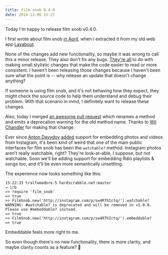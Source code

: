 ```yaml
---
title: film snob 0.4.0
date: 2014-12-06 15:27
---
```


Today I'm happy to release film snob v0.4.0.

I first wrote about film snob [in April][], when I extracted it from my old web
app [Layabout][].

[in April]: /2014/refactoring-old-code/
[Layabout]: http://layabout.tv

None of the changes add new functionality, so maybe it was wrong to call this a
minor release. They also don't fix any bugs. [They're all][] to do with making
small stylistic changes that make the code easier to read or more consistent. I
haven't been releasing those changes because I haven't been sure what the point
is -- why release an update that doesn't change anything?

[They're all]: https://github.com/maxjacobson/film_snob/compare/v0.3.13...v0.4.0

If someone is using film snob, and it's not behaving how they expect, they might
check the source code to help them understand and debug their problem. With that
scenario in mind, I definitely want to release these changes.

Also, today I merged [an awesome pull request][] which renames a method and
emits a deprecation warning for the old method name. Thanks to [Wil Chandler][]
for making that change.

[an awesome pull request]: https://github.com/maxjacobson/film_snob/pull/56
[Wil Chandler]: https://github.com/wilchandler

Ever since [Anton Davydov][] [added][instagram] support for embedding photos and
videos from Instagram, it's been kind of weird that one of the main public
interfaces for film snob has been the `watchable?` method. Instagram photos
aren't really watchable, right? They're look-at-able, I suppose, but not
watchable. Soon we'll be adding support for embedding Rdio playlists & songs
too, and it'll be even more semantically unsettling.

[Anton Davydov]: https://github.com/davydovanton
[instagram]: https://github.com/maxjacobson/film_snob/pull/29

The experience now looks something like this:

```
15:22:33 tralfamadore-5 hardscrabble.net:master
⇥ irb
>> require 'film_snob'
=> true
>> FilmSnob.new('http://instagram.com/p/sw4RThIctq/').watchable?
WARNING: #watchable? is deprecated and will be removed in v1.0.0. Please use #embeddable? instead.
=> true
>> FilmSnob.new('http://instagram.com/p/sw4RThIctq/').embeddable?
=> true
```

Embeddable feels more right to me.

So even though there's no new functionality, there is more clarity, and maybe
clarity counts as a feature? :leaves:

